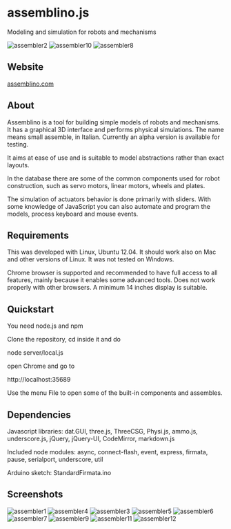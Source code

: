 assemblino.js
=============

Modeling and simulation for robots and mechanisms

![assembler2](https://f.cloud.github.com/assets/2943816/968190/a5841b48-0597-11e3-8d41-4656b6551f03.jpg)
![assembler10](https://f.cloud.github.com/assets/2943816/968198/a5ac74d0-0597-11e3-9b23-1bb454d81a17.jpg)
![assembler8](https://f.cloud.github.com/assets/2943816/968196/a59fc802-0597-11e3-8800-8f1c7d6f1675.jpg)

Website
-----------

[assemblino.com](http://assemblino.com)


About
-------------

Assemblino is a tool for building simple models of robots and mechanisms. It has a graphical 3D interface and performs physical simulations. The name means small assemble, in Italian. Currently an alpha version is available for testing.

It aims at ease of use and is suitable to model abstractions rather than exact layouts.

In the database there are some of the common components used for robot construction, such as servo motors, linear motors, wheels and plates.

The simulation of actuators behavior is done primarily with sliders. With some knowledge of JavaScript you can also automate and program the models, process keyboard and mouse events.

Requirements
------

This was developed with Linux, Ubuntu 12.04. It should work also on Mac and other versions of Linux. It was not tested on Windows.

Chrome browser is supported and recommended to have full access to all features, mainly because it enables some advanced tools. Does not work properly with other browsers. A minimum 14 inches display is suitable.

Quickstart
------

You need node.js and npm

Clone the repository, cd inside it and do

node server/local.js

open Chrome and go to

http://localhost:35689

Use the menu File to open some of the built-in components and assembles.

Dependencies
-------

Javascript libraries:
dat.GUI, three.js, ThreeCSG, Physi.js, ammo.js, underscore.js, jQuery, jQuery-UI, CodeMirror, markdown.js

Included node modules:
async, connect-flash,  event,  express,  firmata,  pause,  serialport,  underscore,  util

Arduino sketch:
StandardFirmata.ino

Screenshots
------------

![assembler1](https://f.cloud.github.com/assets/2943816/968189/a58371de-0597-11e3-9919-e2f2e633179a.jpg)
![assembler4](https://f.cloud.github.com/assets/2943816/968191/a58a6e1c-0597-11e3-9319-5a73c076c1db.jpg)
![assembler3](https://f.cloud.github.com/assets/2943816/968192/a58f1476-0597-11e3-8130-cb8e869bc307.jpg)
![assembler5](https://f.cloud.github.com/assets/2943816/968193/a592bd56-0597-11e3-9afd-816f90dff50d.jpg)
![assembler6](https://f.cloud.github.com/assets/2943816/968194/a59483e8-0597-11e3-9d3e-548f92092e67.jpg)
![assembler7](https://f.cloud.github.com/assets/2943816/968195/a59d1b84-0597-11e3-9661-adbcc0c6dea2.jpg)
![assembler9](https://f.cloud.github.com/assets/2943816/968197/a5a38014-0597-11e3-8ac3-c3ab4f88aeb2.jpg)
![assembler11](https://f.cloud.github.com/assets/2943816/968199/a5ae9030-0597-11e3-8e23-3b960e477e40.jpg)
![assembler12](https://f.cloud.github.com/assets/2943816/968200/a5b6bbc0-0597-11e3-8c32-a06a358ddcae.jpg)

